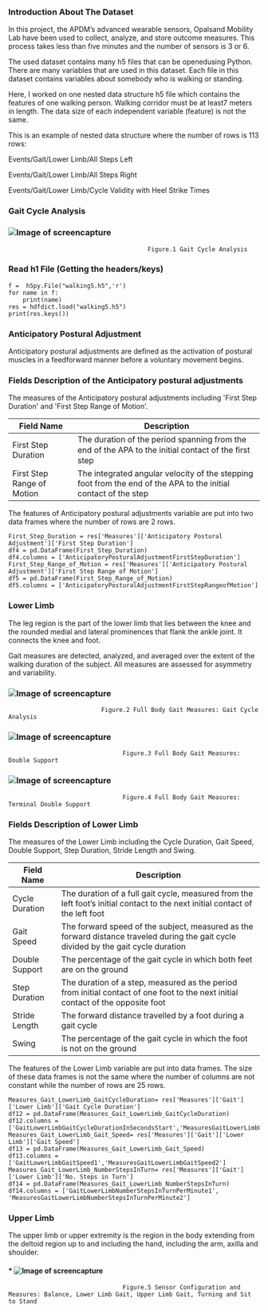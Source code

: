 
### Introduction About The Dataset 


In this project, the APDM’s advanced wearable sensors, Opalsand Mobility Lab have been used to collect, analyze, and store outcome measures. This process takes less than five minutes and the number of sensors is 3 or 6.

The used dataset contains many h5 files that can be openedusing Python. There are many variables that are used in this dataset.  Each file in this dataset contains variables about somebody who is walking or standing.

Here, I worked on one nested data structure h5 file which contains the features of one walking person. Walking corridor must be at least7 meters in length. The data size of each independent variable (feature) is not the same. 

This is an example of nested data structure where the number of rows is 113 rows: 

Events/Gait/Lower Limb/All Steps Left 

Events/Gait/Lower Limb/All Steps Right 
 
Events/Gait/Lower Limb/Cycle Validity with Heel Strike Times  


### Gait Cycle Analysis 

###                           ![Image of screencapture](images/CycleAnalysis.jpg)

                                           Figure.1 Gait Cycle Analysis


### Read h1 File (Getting the headers/keys)

```
f =  h5py.File("walking5.h5",'r')
for name in f:
    print(name)
res = hdfdict.load("walking5.h5")
print(res.keys())

```

### Anticipatory Postural Adjustment 

Anticipatory postural adjustments are defined as the activation of postural muscles in a feedforward manner before a voluntary movement begins.

### Fields Description of the Anticipatory postural adjustments

The measures of the Anticipatory postural adjustments including 'First Step Duration' and 'First Step Range of Motion'.

|    Field Name  | Description |
| ------------- | --------------------- |
| First Step Duration |The duration of the period spanning from the end of the APA to the initial contact of the ﬁrst step|
|First Step Range of Motion | The integrated angular velocity of the stepping foot from the end of the APA to the initial contact of the step 

The features of Anticipatory postural adjustments variable are put into two data frames where the number of rows are 2 rows. 

```
First_Step_Duration = res['Measures']['Anticipatory Postural Adjustment']['First Step Duration']
df4 = pd.DataFrame(First_Step_Duration)
df4.columns = ['AnticipatoryPosturalAdjustmentFirstStepDuration']
First_Step_Range_of_Motion = res['Measures']['Anticipatory Postural Adjustment']['First Step Range of Motion'] 
df5 = pd.DataFrame(First_Step_Range_of_Motion)
df5.columns = ['AnticipatoryPosturalAdjustmentFirstStepRangeofMotion']

```

### Lower Limb

The leg region is the part of the lower limb that lies between the knee and the rounded medial and lateral prominences 
that flank the ankle joint. It connects the knee and foot.

Gait measures are detected, analyzed, and averaged over the extent of the walking duration of the subject. All measures are assessed for asymmetry and variability.


###                          ![Image of screencapture](images/GaitCycleDuration.jpg)
                              Figure.2 Full Body Gait Measures: Gait Cycle Analysis

###                          ![Image of screencapture](images/DoubleSupport.jpg)
                                    Figure.3 Full Body Gait Measures: Double Support 

###                          ![Image of screencapture](images/TeminalDoubleSupport.jpg)
                                    Figure.4 Full Body Gait Measures: Terminal Double Support 

### Fields Description of Lower Limb 

The measures of the Lower Limb including the Cycle Duration, Gait Speed, Double Support, Step Duration, Stride Length and Swing.  

|    Field Name  | Description |
| ------------- | --------------------- |
| Cycle Duration  |The duration of a full gait cycle, measured from the left foot’s initial contact to the next initial contact of the left foot|
|Gait Speed | The forward speed of the subject, measured as the forward distance traveled during the gait cycle divided by the gait cycle duration
|Double Support | The percentage of the gait cycle in which both feet are on the ground
|Step Duration| The duration of a step, measured as the period from initial contact of one foot to the next initial contact of the opposite foot
|Stride Length| The forward distance travelled by a foot during a gait cycle
|Swing| The percentage of the gait cycle in which the foot is not on the ground

The features of the Lower Limb variable are put into data frames. The size of these data frames is not the same where the number of columns are not constant while the number of rows are 25 rows. 

```
Measures_Gait_LowerLimb_GaitCycleDuration= res['Measures']['Gait']['Lower Limb']['Gait Cycle Duration']
df12 = pd.DataFrame(Measures_Gait_LowerLimb_GaitCycleDuration)
df12.columns = ['GaitLowerLimbGaitCycleDurationInSecondsStart','MeasuresGaitLowerLimbGaitCycleDurationInSecondsEnd']
Measures_Gait_LowerLimb_Gait_Speed= res['Measures']['Gait']['Lower Limb']['Gait Speed']
df13 = pd.DataFrame(Measures_Gait_LowerLimb_Gait_Speed)
df13.columns = ['GaitLowerLimbGaitSpeed1','MeasuresGaitLowerLimbGaitSpeed2']
Measures_Gait_LowerLimb_NumberStepsInTurn= res['Measures']['Gait']['Lower Limb']['No. Steps in Turn']
df14 = pd.DataFrame(Measures_Gait_LowerLimb_NumberStepsInTurn)
df14.columns = ['GaitLowerLimbNumberStepsInTurnPerMinute1', 'MeasuresGaitLowerLimbNumberStepsInTurnPerMinute2']
```
### Upper Limb

The upper limb or upper extremity is the region in the body extending from the deltoid region up to and including the hand, including the arm, axilla and shoulder.

#### *                                                     ![Image of screencapture](images/Upperlimb.jpg)
                                    Figure.5 Sensor Configuration and Measures: Balance, Lower Limb Gait, Upper Limb Gait, Turning and Sit to Stand  


